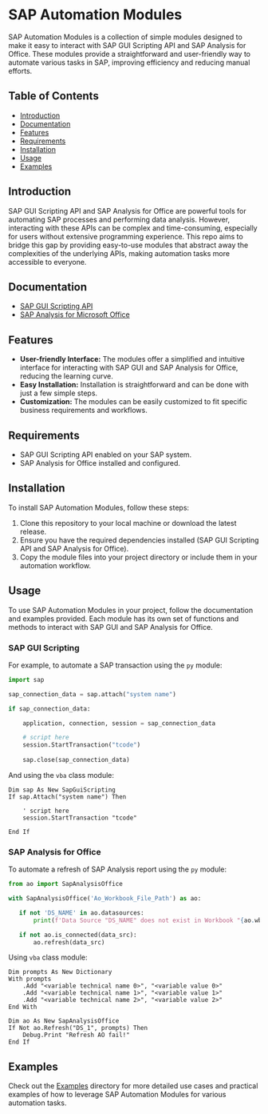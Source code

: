 # SAP Automation Modules

SAP Automation Modules is a collection of simple modules designed to make it easy to interact with SAP GUI Scripting API and SAP Analysis for Office. These modules provide a straightforward and user-friendly way to automate various tasks in SAP, improving efficiency and reducing manual efforts.

## Table of Contents
- [Introduction](#introduction)
- [Documentation](#documentation)
- [Features](#features)
- [Requirements](#requirements)
- [Installation](#installation)
- [Usage](#usage)
- [Examples](#examples)

## Introduction
SAP GUI Scripting API and SAP Analysis for Office are powerful tools for automating SAP processes and performing data analysis. However, interacting with these APIs can be complex and time-consuming, especially for users without extensive programming experience. This repo aims to bridge this gap by providing easy-to-use modules that abstract away the complexities of the underlying APIs, making automation tasks more accessible to everyone.

## Documentation
- [SAP GUI Scripting API](https://help.sap.com/viewer/b47d018c3b9b45e897faf66a6c0885a8/760.00/en-US)
- [SAP Analysis for Microsoft Office](https://help.sap.com/docs/SAP_BUSINESSOBJECTS_ANALYSIS_OFFICE/ca9c58444d64420d99d6c136a3207632/ebf198667aa54740b9049d9da804a901.html?version=2.8.8.0)

## Features
- **User-friendly Interface:** The modules offer a simplified and intuitive interface for interacting with SAP GUI and SAP Analysis for Office, reducing the learning curve.
- **Easy Installation:** Installation is straightforward and can be done with just a few simple steps.
- **Customization:** The modules can be easily customized to fit specific business requirements and workflows.

## Requirements
- SAP GUI Scripting API enabled on your SAP system.
- SAP Analysis for Office installed and configured.

## Installation
To install SAP Automation Modules, follow these steps:

1. Clone this repository to your local machine or download the latest release.
2. Ensure you have the required dependencies installed (SAP GUI Scripting API and SAP Analysis for Office).
3. Copy the module files into your project directory or include them in your automation workflow.

## Usage
To use SAP Automation Modules in your project, follow the documentation and examples provided. Each module has its own set of functions and methods to interact with SAP GUI and SAP Analysis for Office.

### SAP GUI Scripting

For example, to automate a SAP transaction using the `py` module:

```python
import sap

sap_connection_data = sap.attach("system name")

if sap_connection_data:

    application, connection, session = sap_connection_data

    # script here
    session.StartTransaction("tcode")
 
    sap.close(sap_connection_data)
```
And using the `vba` class module:
```VBA
Dim sap As New SapGuiScripting
If sap.Attach("system name") Then

    ' script here
    session.StartTransaction "tcode"
 
End If
```
### SAP Analysis for Office

To automate a refresh of SAP Analysis report using the `py` module:
```python
from ao import SapAnalysisOffice

with SapAnalysisOffice('Ao_Workbook_File_Path') as ao:

   if not 'DS_NAME' in ao.datasources:
       print(f'Data Source "DS_NAME" does not exist in Workbook "{ao.wb.Name}"')

   if not ao.is_connected(data_src):
       ao.refresh(data_src)
```
Using `vba` class module:
```VBA
Dim prompts As New Dictionary
With prompts
    .Add "<variable technical name 0>", "<variable value 0>"
    .Add "<variable technical name 1>", "<variable value 1>"
    .Add "<variable technical name 2>", "<variable value 2>"
End With

Dim ao As New SapAnalysisOffice
If Not ao.Refresh("DS_1", prompts) Then
    Debug.Print "Refresh AO fail!"
End If
```

## Examples
Check out the [Examples](examples/) directory for more detailed use cases and practical examples of how to leverage SAP Automation Modules for various automation tasks.
